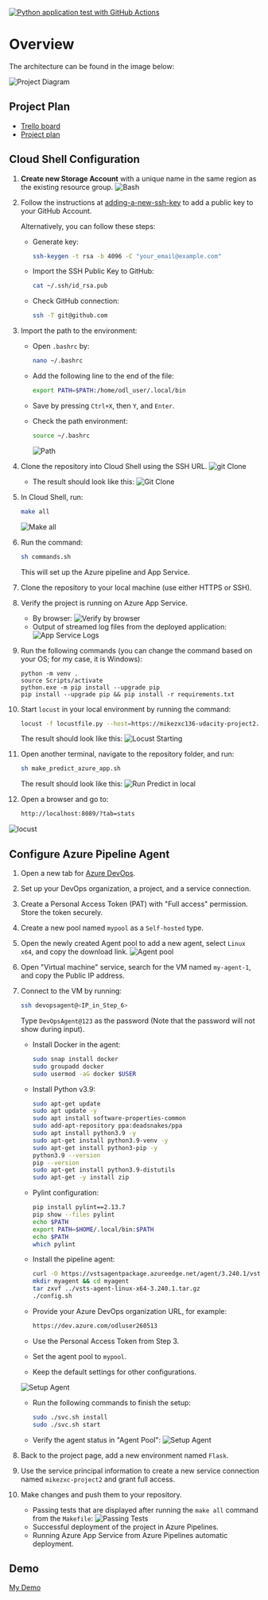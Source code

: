 [![Python application test with GitHub Actions](https://github.com/mikezxc136/mike-uda-azure-devops-project02/actions/workflows/python-app.yml/badge.svg?branch=main)](https://github.com/mikezxc136/mike-uda-azure-devops-project02/actions/workflows/python-app.yml)

# Overview

The architecture can be found in the image below:

![Project Diagram](screenshots/diagram.png)

## Project Plan

* [Trello board](https://trello.com/b/EK2iO0mA/mike-project2)
* [Project plan](https://1drv.ms/x/s!Ap6lZbK3PEB_mk3rQWBhgkWiEjkH?e=KAn9Ki)

## Cloud Shell Configuration

1. **Create new Storage Account** with a unique name in the same region as the existing resource group.
   ![Bash](./screenshots/create_cloud_bash.png)
2. Follow the instructions at [adding-a-new-ssh-key](https://docs.github.com/en/authentication/connecting-to-github-with-ssh/adding-a-new-ssh-key-to-your-github-account) to add a public key to your GitHub Account.

   Alternatively, you can follow these steps:

   * Generate key:
     ```bash
     ssh-keygen -t rsa -b 4096 -C "your_email@example.com"
     ```
   * Import the SSH Public Key to GitHub:
     ```bash
     cat ~/.ssh/id_rsa.pub
     ```
   * Check GitHub connection:
     ```bash
     ssh -T git@github.com
     ```
3. Import the path to the environment:

   * Open `.bashrc` by:
     ```bash
     nano ~/.bashrc
     ```
   * Add the following line to the end of the file:
     ```bash
     export PATH=$PATH:/home/odl_user/.local/bin
     ```
   * Save by pressing `Ctrl+X`, then `Y`, and `Enter`.
   * Check the path environment:
     ```bash
     source ~/.bashrc
     ```

     ![Path](./screenshots/path-modifed.png)
4. Clone the repository into Cloud Shell using the SSH URL.
   ![git Clone](./screenshots/cloud-shell-setup.PNG)

   * The result should look like this:
     ![Git Clone](screenshots/git-clone-02.PNG)
5. In Cloud Shell, run:

   ```bash
   make all
   ```

   ![Make all](screenshots/make-all.PNG)
6. Run the command:

   ```bash
   sh commands.sh
   ```

   This will set up the Azure pipeline and App Service.
7. Clone the repository to your local machine (use either HTTPS or SSH).
8. Verify the project is running on Azure App Service.

   * By browser:
     ![Verify by browser](screenshots/test-via-browser.PNG)
   * Output of streamed log files from the deployed application:
     ![App Service Logs](screenshots/app-service-logs.PNG)
9. Run the following commands (you can change the command based on your OS; for my case, it is Windows):

   ```shell
   python -m venv .
   source Scripts/activate
   python.exe -m pip install --upgrade pip
   pip install --upgrade pip && pip install -r requirements.txt
   ```
10. Start `locust` in your local environment by running the command:

    ```bash
    locust -f locustfile.py --host=https://mikezxc136-udacity-project2.azurewebsites.net
    ```

    The result should look like this:
    ![Locust Starting](screenshots/start-locust.PNG)
11. Open another terminal, navigate to the repository folder, and run:

    ```bash
    sh make_predict_azure_app.sh
    ```

    The result should look like this:
    ![Run Predict in local](screenshots/test-by-cmd.PNG)
12. Open a browser and go to:

    ```bash
    http://localhost:8089/?tab=stats
    ```

![locust](screenshots/locust.PNG)

## Configure Azure Pipeline Agent

1. Open a new tab for [Azure DevOps](https://aex.dev.azure.com).
2. Set up your DevOps organization, a project, and a service connection.
3. Create a Personal Access Token (PAT) with "Full access" permission. Store the token securely.
4. Create a new pool named `mypool` as a `Self-hosted` type.
5. Open the newly created Agent pool to add a new agent, select `Linux x64`, and copy the download link.
   ![Agent pool]()
6. Open "Virtual machine" service, search for the VM named `my-agent-1`, and copy the Public IP address.
7. Connect to the VM by running:

   ```bash
   ssh devopsagent@<IP_in_Step_6>
   ```

   Type `DevOpsAgent@123` as the password (Note that the password will not show during input).

   * Install Docker in the agent:

     ```bash
     sudo snap install docker
     sudo groupadd docker
     sudo usermod -aG docker $USER
     ```
   * Install Python v3.9:

     ```bash
     sudo apt-get update
     sudo apt update -y
     sudo apt install software-properties-common
     sudo add-apt-repository ppa:deadsnakes/ppa
     sudo apt install python3.9 -y
     sudo apt-get install python3.9-venv -y
     sudo apt-get install python3-pip -y
     python3.9 --version
     pip --version
     sudo apt-get install python3.9-distutils
     sudo apt-get -y install zip
     ```
   * Pylint configuration:

     ```bash
     pip install pylint==2.13.7
     pip show --files pylint
     echo $PATH
     export PATH=$HOME/.local/bin:$PATH
     echo $PATH
     which pylint
     ```
   * Install the pipeline agent:

     ```bash
     curl -O https://vstsagentpackage.azureedge.net/agent/3.240.1/vsts-agent-linux-x64-3.240.1.tar.gz
     mkdir myagent && cd myagent
     tar zxvf ../vsts-agent-linux-x64-3.240.1.tar.gz
     ./config.sh
     ```
   * Provide your Azure DevOps organization URL, for example:

     ```bash
     https://dev.azure.com/odluser260513
     ```
   * Use the Personal Access Token from Step 3.
   * Set the agent pool to `mypool`.
   * Keep the default settings for other configurations.

   ![Setup Agent](screenshots/setup-agent2.png)

   * Run the following commands to finish the setup:

     ```bash
     sudo ./svc.sh install
     sudo ./svc.sh start
     ```
   * Verify the agent status in "Agent Pool":
     ![Setup Agent](screenshots/setup-agent4.PNG)
8. Back to the project page, add a new environment named `Flask`.
9. Use the service principal information to create a new service connection named `mikezxc-project2` and grant full access.
10. Make changes and push them to your repository.

    * Passing tests that are displayed after running the `make all` command from the `Makefile`:
      ![Passing Tests](screenshots/passing-test.PNG)
    * Successful deployment of the project in Azure Pipelines.
    * Running Azure App Service from Azure Pipelines automatic deployment.

## Demo

[My Demo](https://www.youtube.com/watch?v=6ykWw18NRWo)
